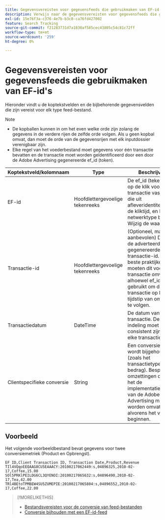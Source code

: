 ```yaml
---
title: Gegevensvereisten voor gegevensfeeds die gebruikmaken van EF-id's
description: Verwijs naar de gegevensvereisten voor gegevensfeeds die gebruikmaken van EF-id's.
exl-id: 15e76f3a-c376-4e7b-b3c8-ca76fd427002
feature: Search Tracking
source-git-commit: f21283731d7a1830af585cec43805c54c81c72ff
workflow-type: tm+mt
source-wordcount: '259'
ht-degree: 0%

---
```


# Gegevensvereisten voor gegevensfeeds die gebruikmaken van EF-id&#39;s

Hieronder vindt u de koptekstvelden en de bijbehorende gegevensvelden die zijn vereist voor elk type feed-bestand.

>[!NOTE]
>* De kopballen kunnen in om het even welke orde zijn zolang de gegevens in de verdere rijen de zelfde orde volgen. Als u geen kopbal omvat, dan moet de orde van de gegevensrijen met elk inputdossier verenigbaar zijn.
>* Elke regel van het voederbestand moet gegevens voor één transactie bevatten en de transactie moet worden geïdentificeerd door een door de Adobe Advertising gegenereerde ef_id (token).

| Koptekstveld/kolomnaam | Type | Beschrijving |
| ---- | ---- | ---- |
| EF-id | Hoofdlettergevoelige tekenreeks | De ef_id (teken) die u op de klik voor de transactie vaststelde, die uit afleveridentiteitskaart, de kliktijd, en het netwerktype bestaat. Wijzig de waarde niet. |
| Transactie-id | Hoofdlettergevoelige tekenreeks | (Optioneel, maar aanbevolen) De door de adverteerder gegenereerde transactie-id. De beste praktijken moeten dit voor elke transactie omvatten alhoewel ef_id wordt gebruikt om de transactie op het tijdstip van omleiding te volgen. |
| Transactiedatum | DateTime | De datum van de transactie. De indeling moet consistent zijn voor elke transactie. |
| Clientspecifieke conversie | String | Een conversie die wordt bijgehouden (zoals het transactietype of het bedrag). Bespreek de omzettingen die met het de implementatieteam van de Adobe Advertising moeten worden omvat alvorens het voer te beginnen. |

## Voorbeeld

Het volgende voorbeeldbestand bevat gegevens voor twee conversiemetriek (Product en Opbrengst).

```
EF ID,Client Transaction ID, Transaction Date,Product,Revenue
TIl4VQqoEEQAAG8CU5EAAACY:20100217062449:s,04896325,2010-02-17,Coffee,15.00
SOl5PRKlPEILDG6CL3QYENOI:20100217065632:s,04896490,2010-02-17,Tea,42.00
TRl4BEtoTPMBEW4SU5ZUMEPIE:20100217065804:s,04896552,2010-02-17,Coffee,22.00
```

>[!MORELIKETHIS]
>
>* [Bestandsvereisten voor de conversie van feed-bestanden](feed-file-requirements.md)
>* [Conversie bijhouden met een EF-id-feed](/help/search-social-commerce/tracking/feed-efid.md)

